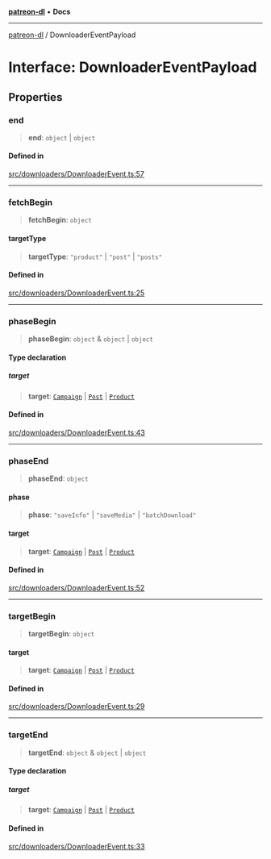[**patreon-dl**](../README.md) • **Docs**

***

[patreon-dl](../README.md) / DownloaderEventPayload

# Interface: DownloaderEventPayload

## Properties

### end

> **end**: `object` \| `object`

#### Defined in

[src/downloaders/DownloaderEvent.ts:57](https://github.com/patrickkfkan/patreon-dl/blob/794996b6269a4df0afea77da4d86f16365f2adf5/src/downloaders/DownloaderEvent.ts#L57)

***

### fetchBegin

> **fetchBegin**: `object`

#### targetType

> **targetType**: `"product"` \| `"post"` \| `"posts"`

#### Defined in

[src/downloaders/DownloaderEvent.ts:25](https://github.com/patrickkfkan/patreon-dl/blob/794996b6269a4df0afea77da4d86f16365f2adf5/src/downloaders/DownloaderEvent.ts#L25)

***

### phaseBegin

> **phaseBegin**: `object` & `object` \| `object`

#### Type declaration

##### target

> **target**: [`Campaign`](Campaign.md) \| [`Post`](Post.md) \| [`Product`](Product.md)

#### Defined in

[src/downloaders/DownloaderEvent.ts:43](https://github.com/patrickkfkan/patreon-dl/blob/794996b6269a4df0afea77da4d86f16365f2adf5/src/downloaders/DownloaderEvent.ts#L43)

***

### phaseEnd

> **phaseEnd**: `object`

#### phase

> **phase**: `"saveInfo"` \| `"saveMedia"` \| `"batchDownload"`

#### target

> **target**: [`Campaign`](Campaign.md) \| [`Post`](Post.md) \| [`Product`](Product.md)

#### Defined in

[src/downloaders/DownloaderEvent.ts:52](https://github.com/patrickkfkan/patreon-dl/blob/794996b6269a4df0afea77da4d86f16365f2adf5/src/downloaders/DownloaderEvent.ts#L52)

***

### targetBegin

> **targetBegin**: `object`

#### target

> **target**: [`Campaign`](Campaign.md) \| [`Post`](Post.md) \| [`Product`](Product.md)

#### Defined in

[src/downloaders/DownloaderEvent.ts:29](https://github.com/patrickkfkan/patreon-dl/blob/794996b6269a4df0afea77da4d86f16365f2adf5/src/downloaders/DownloaderEvent.ts#L29)

***

### targetEnd

> **targetEnd**: `object` & `object` \| `object`

#### Type declaration

##### target

> **target**: [`Campaign`](Campaign.md) \| [`Post`](Post.md) \| [`Product`](Product.md)

#### Defined in

[src/downloaders/DownloaderEvent.ts:33](https://github.com/patrickkfkan/patreon-dl/blob/794996b6269a4df0afea77da4d86f16365f2adf5/src/downloaders/DownloaderEvent.ts#L33)
